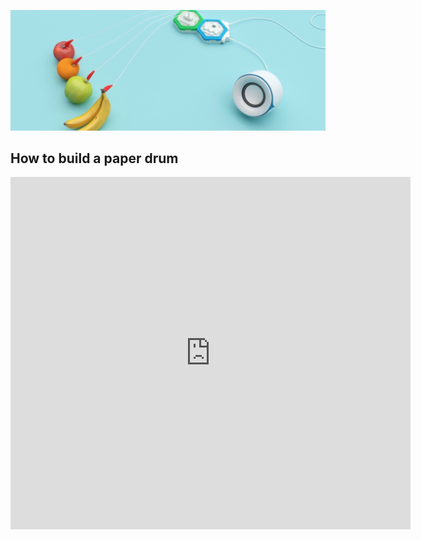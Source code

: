 ![](./image/fruit03.jpeg )

## How to build a paper drum
<iframe src="https://player.vimeo.com/video/336038075" width="640" height="564" frameborder="0" allow="autoplay; fullscreen" allowfullscreen></iframe>
